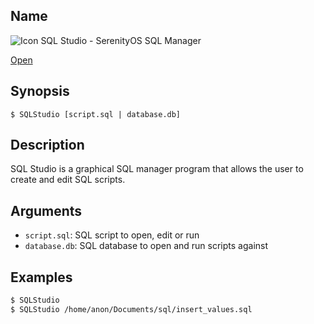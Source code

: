 ## Name

![Icon](file:///res/icons/16x16/app-sql-studio.png) SQL Studio - SerenityOS SQL Manager

[Open](file:///bin/SQLStudio)

## Synopsis

```**sh
$ SQLStudio [script.sql | database.db]
```

## Description

SQL Studio is a graphical SQL manager program that allows the user to create and edit
SQL scripts.

## Arguments

* `script.sql`: SQL script to open, edit or run
* `database.db`: SQL database to open and run scripts against

## Examples

```sh
$ SQLStudio
$ SQLStudio /home/anon/Documents/sql/insert_values.sql
```
